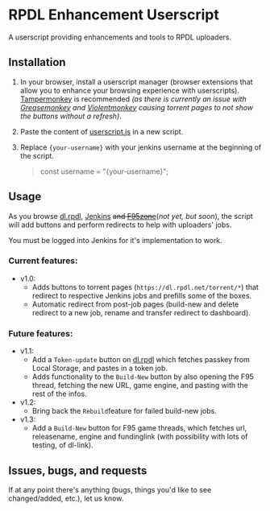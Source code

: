 # RPDL Enhancement Userscript

A userscript providing enhancements and tools to RPDL uploaders.

## Installation

1. In your browser, install a userscript manager (browser extensions that allow you to enhance your browsing experience with userscripts). [Tampermonkey](https://www.tampermonkey.net/index.php) is recommended _(as there is currently an issue with [Greasemonkey](https://addons.mozilla.org/en-US/firefox/addon/greasemonkey/) and [Violentmonkey](https://violentmonkey.github.io/get-it/) causing torrent pages to not show the buttons without a refresh)_.

1. Paste the content of [userscript.js](https://git.rpdl.net/internal/rpdl-enhancement-userscript/raw/branch/main/userscript.js) in a new script.

1. Replace `{your-username}` with your jenkins username at the beginning of the script.
    > const username = "{your-username}";

## Usage
As you browse [dl.rpdl](https://dl.rpdl.net/), [Jenkins](https://jenkins.rpdl.net/) ~~and [F95zone](https://f95zone.to/)~~(_not yet, but soon_), the script will add buttons and perform redirects to help with uploaders' jobs.

You must be logged into Jenkins for it's implementation to work.

### Current features:
- v1.0:
    - Adds buttons to torrent pages (`https://dl.rpdl.net/torrent/*`) that redirect to respective Jenkins jobs and prefills some of the boxes.
    - Automatic redirect from post-job pages (build-new and delete redirect to a new job, rename and transfer redirect to dashboard).

### Future features:
- v1.1:
    - Add a `Token-update` button on [dl.rpdl](https://dl.rpdl.net) which fetches passkey from Local Storage, and pastes in a token job.
    - Adds functionality to the `Build-New` button by also opening the F95 thread, fetching the new URL, game engine, and pasting with the rest of the infos.
- v1.2: 
    - Bring back the `Rebuild`feature for failed build-new jobs.
- v1.3:
    - Add a `Build-New` button for F95 game threads, which fetches url, releasename, engine and fundinglink (with possibility with lots of testing, of dl-link).

## Issues, bugs, and requests

If at any point there's anything (bugs, things you'd like to see changed/added, etc.), let us know.